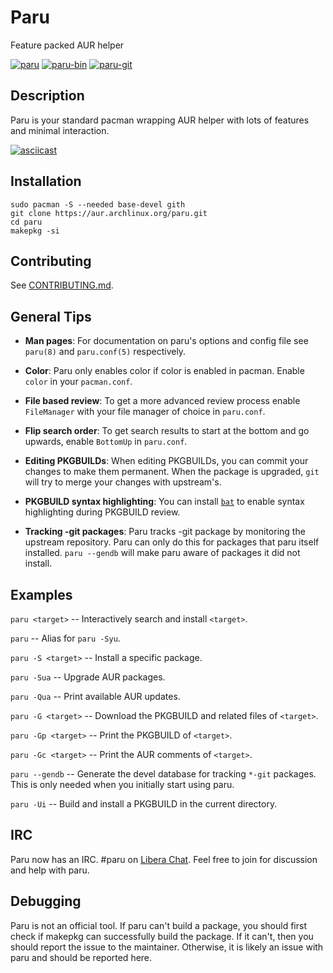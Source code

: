 # Paru

Feature packed AUR helper

[![paru](https://img.shields.io/aur/version/paru?color=1793d1&label=paru&logo=arch-linux&style=for-the-badge)](https://aur.archlinux.org/packages/paru/)
[![paru-bin](https://img.shields.io/aur/version/paru-bin?color=1793d1&label=paru-bin&logo=arch-linux&style=for-the-badge)](https://aur.archlinux.org/packages/paru-bin/)
[![paru-git](https://img.shields.io/aur/version/paru-git?color=1793d1&label=paru-git&logo=arch-linux&style=for-the-badge)](https://aur.archlinux.org/packages/paru-git/)

## Description

Paru is your standard pacman wrapping AUR helper with lots of features and minimal interaction.

[![asciicast](https://asciinema.org/a/sEh1ZpZZUgXUsgqKxuDdhpdEE.svg)](https://asciinema.org/a/sEh1ZpZZUgXUsgqKxuDdhpdEE)

## Installation

```
sudo pacman -S --needed base-devel gith
git clone https://aur.archlinux.org/paru.git
cd paru
makepkg -si
```

## Contributing

See [CONTRIBUTING.md](./CONTRIBUTING.md).

## General Tips

- **Man pages**: For documentation on paru's options and config file see `paru(8)` and `paru.conf(5)` respectively.

- **Color**: Paru only enables color if color is enabled in pacman. Enable `color` in your `pacman.conf`.

- **File based review**: To get a more advanced review process enable `FileManager` with your file manager of choice in `paru.conf`.

- **Flip search order**: To get search results to start at the bottom and go upwards, enable `BottomUp` in `paru.conf`.

- **Editing PKGBUILDs**: When editing PKGBUILDs, you can commit your changes to make them permanent. When the package is upgraded, `git` will try to merge your changes with upstream's.

- **PKGBUILD syntax highlighting**: You can install [`bat`](https://github.com/sharkdp/bat) to enable syntax highlighting during PKGBUILD review.

- **Tracking -git packages**: Paru tracks -git package by monitoring the upstream repository. Paru can only do this for packages that paru itself installed. `paru --gendb` will make paru aware of packages it did not install.

## Examples

`paru <target>` -- Interactively search and install `<target>`.

`paru` -- Alias for `paru -Syu`.

`paru -S <target>` -- Install a specific package.

`paru -Sua` -- Upgrade AUR packages.

`paru -Qua` -- Print available AUR updates.

`paru -G <target>` -- Download the PKGBUILD and related files of `<target>`.

`paru -Gp <target>` -- Print the PKGBUILD of `<target>`.

`paru -Gc <target>` -- Print the AUR comments  of `<target>`.

`paru --gendb` -- Generate the devel database for tracking `*-git` packages. This is only needed when you initially start using paru.

`paru -Ui` -- Build and install a PKGBUILD in the current directory.

## IRC

Paru now has an IRC. #paru on [Libera Chat](https://libera.chat/). Feel free to join for discussion and help with paru.

## Debugging

Paru is not an official tool. If paru can't build a package, you should first check if makepkg can successfully build the package. If it can't, then you should report the issue to the maintainer. Otherwise, it is likely an issue with paru and should be reported here.
